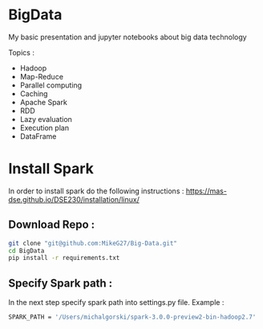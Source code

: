 # BigData

 My basic presentation and jupyter notebooks about big data technology


Topics : 

* Hadoop
* Map-Reduce
* Parallel computing
* Caching
* Apache Spark 
* RDD
* Lazy evaluation
* Execution plan
* DataFrame


# Install Spark 

In order to install spark do the following instructions : 
https://mas-dse.github.io/DSE230/installation/linux/

## Download Repo : 

```bash
git clone "git@github.com:MikeG27/Big-Data.git"
cd BigData
pip install -r requirements.txt
```

## Specify Spark path   :

In the next step specify spark path into settings.py file. Example : 

```bash
SPARK_PATH = '/Users/michalgorski/spark-3.0.0-preview2-bin-hadoop2.7'
```



